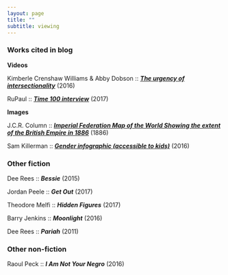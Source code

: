 ```yaml
---
layout: page
title: ""
subtitle: viewing
---
```


### Works cited in blog ##

**Videos**

Kimberle Crenshaw Williams & Abby Dobson :: [***The urgency of intersectionality***](https://www.ted.com/talks/kimberle_crenshaw_the_urgency_of_intersectionality) (2016)

RuPaul ::  [***Time 100 interview***](http://time.com/4746895/rupaul-time-100-video/) (2017)

**Images**

J.C.R. Column :: [***Imperial Federation Map of the World Showing the extent of the British Empire in 1886***](https://upload.wikimedia.org/wikipedia/commons/thumb/6/65/Imperial_Federation%2C_Map_of_the_World_Showing_the_Extent_of_the_British_Empire_in_1886_%28levelled%29.jpg/1280px-Imperial_Federation%2C_Map_of_the_World_Showing_the_Extent_of_the_British_Empire_in_1886_%28levelled%29.jpg) (1886) 

Sam Killerman :: [***Gender infographic (accessible to kids)***](http://itspronouncedmetrosexual.com/wp-content/uploads/2015/03/Genderbread-Person-3.3-HI-RES.pdf) (2016)

### Other fiction ### 
  
  Dee Rees :: ***Bessie*** (2015)
  
  Jordan Peele :: ***Get Out*** (2017)
  
  Theodore Melfi :: ***Hidden Figures*** (2017)
  
  Barry Jenkins :: ***Moonlight*** (2016)
  
  Dee Rees :: ***Pariah*** (2011)
  
### Other non-fiction ###
  
  Raoul Peck :: ***I Am Not Your Negro*** (2016) 

